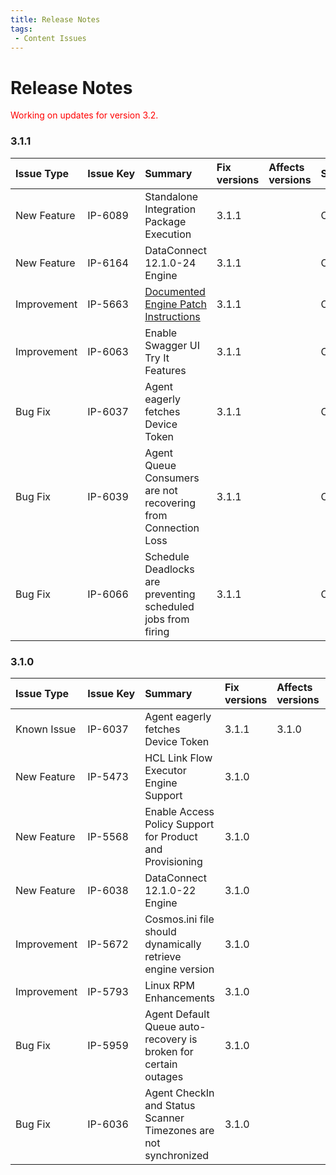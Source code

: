```yaml
---
title: Release Notes
tags:
 - Content Issues
---
```

# Release Notes

<font color="red">
Working on updates for version 3.2.
</font>

### 3.1.1

| Issue Type  | Issue&nbsp;Key | Summary                                                             | Fix versions | Affects versions | Status      |
|:------------|:----------|:-------------------------------------------------------------|:-------------|:-----------------|:------------|
| New Feature | IP-6089   | Standalone Integration Package Execution                            | 3.1.1        |          | Completed   |
| New Feature | IP-6164   | DataConnect 12.1.0-24 Engine                                        | 3.1.1        |          | Completed   |
| Improvement | IP-5663   | [Documented Engine Patch Instructions](./integration-manager/admin/server-administration/integration-engines)   | 3.1.1        |          | Completed   |
| Improvement | IP-6063   | Enable Swagger UI Try It Features                                   | 3.1.1        |          | Completed   |
| Bug Fix     | IP-6037   | Agent eagerly fetches Device Token                                  | 3.1.1        |          | Completed   |
| Bug Fix     | IP-6039   | Agent Queue Consumers are not recovering from Connection Loss       | 3.1.1        |          | Completed   |
| Bug Fix     | IP-6066   | Schedule Deadlocks are preventing scheduled jobs from firing        | 3.1.1        |          | Completed   |

### 3.1.0

| Issue Type  | Issue&nbsp;Key | Summary                                                                    | Fix versions | Affects versions | Status      |
|:------------|:----------|:---------------------------------------------------------------------------|:-------------|:-----------------|:------------|
| Known Issue | IP-6037   | Agent eagerly fetches Device Token                                         | 3.1.1        | 3.1.0            | Open        |
| New Feature | IP-5473   | HCL Link Flow Executor Engine Support                                      | 3.1.0        |                  | Completed   |
| New Feature | IP-5568   | Enable Access Policy Support for Product and Provisioning                  | 3.1.0        |                  | Completed   |
| New Feature | IP-6038   | DataConnect 12.1.0-22 Engine                                               | 3.1.0        |                  | Completed   |
| Improvement | IP-5672   | Cosmos.ini file should dynamically retrieve engine version                 | 3.1.0        |                  | Completed   |
| Improvement | IP-5793   | Linux RPM Enhancements                                                     | 3.1.0        |                  | Completed   |
| Bug Fix     | IP-5959   | Agent Default Queue auto-recovery is broken for certain outages            | 3.1.0        |                  | Completed   |
| Bug Fix     | IP-6036   | Agent CheckIn and Status Scanner Timezones are not synchronized            | 3.1.0        |                  | Completed   |